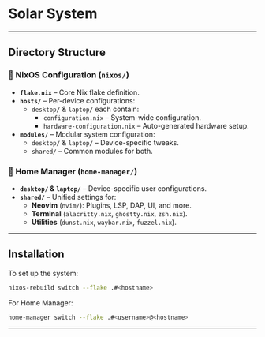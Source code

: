 # Solar System

---

## Directory Structure

### 🔹 NixOS Configuration (`nixos/`)

- **`flake.nix`** – Core Nix flake definition.
- **`hosts/`** – Per-device configurations:
  - `desktop/` & `laptop/` each contain:
    - `configuration.nix` – System-wide configuration.
    - `hardware-configuration.nix` – Auto-generated hardware setup.
- **`modules/`** – Modular system configuration:
  - `desktop/` & `laptop/` – Device-specific tweaks.
  - `shared/` – Common modules for both.

### 🔹 Home Manager (`home-manager/`)

- **`desktop/` & `laptop/`** – Device-specific user configurations.
- **`shared/`** – Unified settings for:
  - **Neovim** (`nvim/`): Plugins, LSP, DAP, UI, and more.
  - **Terminal** (`alacritty.nix`, `ghostty.nix`, `zsh.nix`).
  - **Utilities** (`dunst.nix`, `waybar.nix`, `fuzzel.nix`).

---

## Installation

To set up the system:

```bash
nixos-rebuild switch --flake .#<hostname>
```

For Home Manager:

```bash
home-manager switch --flake .#<username>@<hostname>
```

---

